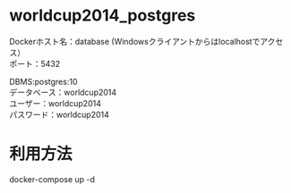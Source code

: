# worldcup2014_postgres

Dockerホスト名：database (Windowsクライアントからはlocalhostでアクセス）  
ポート：5432  
  
DBMS:postgres:10  
データベース：worldcup2014  
ユーザー：worldcup2014  
パスワード：worldcup2014  

# 利用方法  
docker-compose up -d
